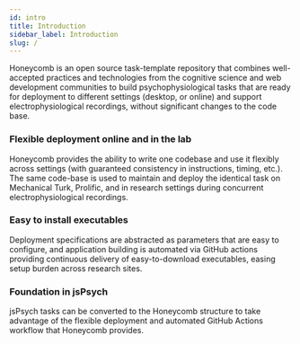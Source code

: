 ```yaml
---
id: intro
title: Introduction
sidebar_label: Introduction
slug: /
---
```


Honeycomb is an open source task-template repository that combines well-accepted practices and technologies from the cognitive science and web development communities to build psychophysiological tasks that are ready for deployment to different settings (desktop, or online) and support electrophysiological recordings, without significant changes to the code base.

### Flexible deployment online and in the lab
Honeycomb provides the ability to write one codebase and use it flexibly across settings (with guaranteed consistency in instructions, timing, etc.). The same code-base is used to maintain and deploy the identical task on Mechanical Turk, Prolific, and in research settings during concurrent electrophysiological recordings. 

### Easy to install executables
Deployment specifications are abstracted as parameters that are easy to configure, and application building is automated via GitHub actions providing continuous delivery of easy-to-download executables, easing setup burden across research sites. 

### Foundation in jsPsych 
jsPsych tasks can be converted to the Honeycomb structure to take advantage of the flexible deployment and automated GitHub Actions workflow that Honeycomb provides. 

